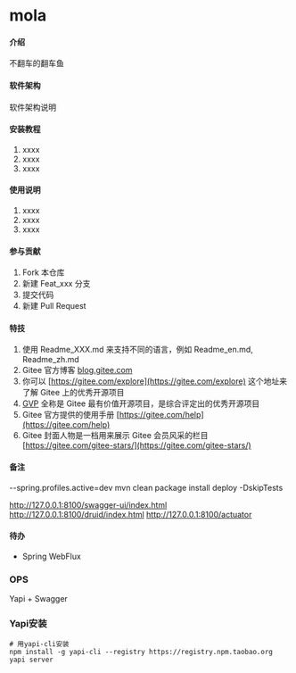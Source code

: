 # mola

#### 介绍
不翻车的翻车鱼

#### 软件架构
软件架构说明


#### 安装教程

1.  xxxx
2.  xxxx
3.  xxxx

#### 使用说明

1.  xxxx
2.  xxxx
3.  xxxx

#### 参与贡献

1.  Fork 本仓库
2.  新建 Feat_xxx 分支
3.  提交代码
4.  新建 Pull Request


#### 特技

1.  使用 Readme\_XXX.md 来支持不同的语言，例如 Readme\_en.md, Readme\_zh.md
2.  Gitee 官方博客 [blog.gitee.com](https://blog.gitee.com)
3.  你可以 [https://gitee.com/explore](https://gitee.com/explore) 这个地址来了解 Gitee 上的优秀开源项目
4.  [GVP](https://gitee.com/gvp) 全称是 Gitee 最有价值开源项目，是综合评定出的优秀开源项目
5.  Gitee 官方提供的使用手册 [https://gitee.com/help](https://gitee.com/help)
6.  Gitee 封面人物是一档用来展示 Gitee 会员风采的栏目 [https://gitee.com/gitee-stars/](https://gitee.com/gitee-stars/)

#### 备注
--spring.profiles.active=dev
mvn clean package install deploy -DskipTests

http://127.0.0.1:8100/swagger-ui/index.html
http://127.0.0.1:8100/druid/index.html
http://127.0.0.1:8100/actuator

#### 待办
* Spring WebFlux


### OPS
Yapi + Swagger

### Yapi安装
```
# 用yapi-cli安装
npm install -g yapi-cli --registry https://registry.npm.taobao.org
yapi server
```